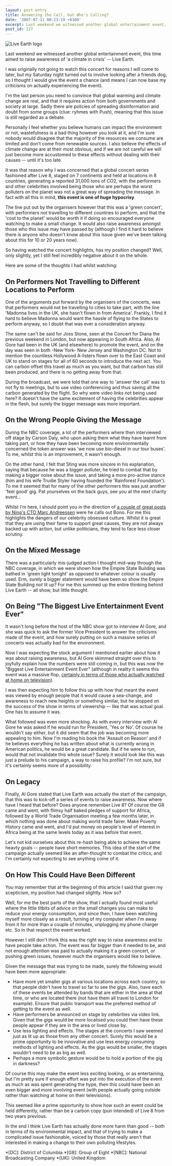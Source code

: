 ```yaml
---
layout: post-entry
title: Answering the Call, but Who's Calling?
date: '2007-07-11 00:23:19 +0100'
excerpt: Last weekend we witnessed another global entertainment event, this time aimed to raise awareness of 'a climate in crisis' -- Live Earth.
post_id: 127
---
```

![Live Earth logo](/assets/images/2007/07/live_earth.jpg)

Last weekend we witnessed another global entertainment event, this time aimed to raise awareness of 'a climate in crisis' -- Live Earth.

I was originally not going to watch this concert for reasons I will come to later, but my Saturday night turned out to involve looking after a friends dog, so I thought I would give the event a chance (and means I can now base my criticisms on actually experiencing the event).

I'm the last person you need to convince that global warming and climate change are real, and that it requires action from both governments and society at large. Sadly there are policies of spreading disinformation and doubt from some groups (clue: ryhmes with Push), meaning that this issue is still regarded as a debate.

Personally I feel whether you believe humans can impact the environment or not, wastefulness is a bad thing however you look at it, and I'm sure nobody would disagree that the majority of the resources we consume are limited and don't come from renewable sources. I also believe the effects of climate change are at their most obvious, and if we are not careful we will just become more accustomed to these effects without dealing with their causes -- until it's too late.

It was that reason why I was concerned that a global concert series fashioned after Live 8, staged on 7 continents and held at locations in 8 countries, generating a reported 31,000 tons of CO2, with the performers and other celebrities involved being those who are perhaps the worst polluters on the planet was not a great way of spreading the message. In fact with all this in mind, **this event is one of huge hypocrisy**.

The line put out by the organisers however that this was a 'green concert', with performers not travelling to different countries to perform, and that the 'cost to the planet' would be worth it if doing so encouraged everyone watching to make a small change. It would also raise awareness amongst those who this issue may have passed by (although I find it hard to believe there is anyone who doesn't know about this issue given we've been talking about this for 10 or 20 years now).

So having watched the concert highlights, has my position changed? Well, only slightly, yet I still feel incredibly negative about it on the whole.

Here are some of the thoughts I had whilst watching:

## On Performers Not Travelling to Different Locations to Perform
One of the arguments put forward by the organisers of the concerts, was that performers would not be travelling to cities to take part, with the line 'Madonna lives in the UK, she hasn't flown in from America'. Frankly, I find it hard to believe Madonna would want the hassle of flying to the States to perform anyway, so I doubt that was ever a consideration anyway.

The same can't be said for Joss Stone, seen at the Concert for Diana the previous weekend in London, but now appearing in South Africa. Also, Al Gore had been in the UK (and elsewhere) to promote the event, and on the day was seen in both -New York- New Jersey and Washington DC. Not to mention the countless Hollywood A-listers flown over to the East Coast and UK to stand on stages for all of 60 seconds to introduce the next act.  You can carbon offset this travel as much as you want, but that carbon has still been produced, and there is no getting away from that.

During the broadcast, we were told that one way to 'answer the call' was to not fly to meetings, but to use video conferencing and thus saving all the carbon generated by the flight. So why were video links not being used here?  It doesn't have the same excitement of having the celebrities appear in the flesh, but surely the bigger message was more important.

## On the Wrong People Giving the Message
During the NBC coverage, a lot of the performers where then interviewed off stage by Carson Daly, who upon asking them what they have learnt from taking part, or how they have been becoming more environmentally concerned the token answer was 'we now use bio-diesel in our tour buses'. To me, whilst this is an improvement, it wasn't enough.

On the other hand, I felt that Sting was more sincere in his explanation, saying that because he was a bigger polluter, he tried to combat that by making a bigger noise about the issue, and taking a more pro-active stance (him and his wife Trudie Styler having founded the 'Rainforest Foundation'). To me it seemed that for many of the other  performers this was just another 'feel good' gig.  Pat yourselves on the back guys, see you at the next charity event...

Whilst I'm here, I should point you in the direction of [a couple of great posts by Ning's CTO Marc Andreessen][1] were he calls out Bono. For me this highlights the dangers of our celebrity obsessed culture. Whilst it is great that they are using their fame to support great causes, they are not always backed up with action, but unlike politicians, they tend to face less closer scrutiny.

## On the Mixed Message
There was a particularly mis-judged action I thought mid-way through the NBC coverage, in which we were shown how the Empire State Building was bathed in 'green light tonight' as opposed to whatever colour is usually used. Erm, surely a bigger statement would have been so show the Empire State Building *not* lit up? For me this summed up the entire thinking behind Live Earth -- all show, but little thought.

## On Being "The Biggest Live Entertainment Event Ever"
It wasn't long before the host of the NBC show got to interview Al Gore, and she was quick to ask the former Vice President to answer the criticisms made of the event, and how surely putting on such a massive series of concerts was actually bad for the environment.

Now I was expecting the stock argument I mentioned earlier about how it was about raising awareness, but Al Gore skimmed straight over this to joyfully explain how the numbers were still coming in, but this was now the "Biggest Live Entertainment Event Ever" (although in reality it seems this event was a massive flop, [certainly in terms of those who actually watched at home on television][2]).

I was then expecting him to follow this up with how that meant the event was viewed by enough people that it would cause a sea-change, and awareness to reach new heights or something similar, but he stopped on the success of the show in terms of viewership -- like that was actual goal. One has to assume it was.

What followed was even more shocking. As with every interview with Al Gore he was asked if he would run for President, 'Yes or No'. Of course he wouldn't say either, but it did seem that the job was becoming more appealing to him. Now I'm reading his book the 'Assault on Reason' and if he believes everything he has written about what is currently wrong in American politics, he would be a great candidate. But if he were to run, would that not invalidate this whole issue? Surely it would look like this was just a prelude to his campaign, a way to raise his profile? I'm not sure, but it's certainly seems more of a possibility.

## On Legacy
Finally, Al Gore stated that Live Earth was actually the start of the campaign, that this was to kick-off a series of events to raise awareness. Now where have I heard that before? Does anyone remember Live 8? Of course the G8 came and went, with flimsy half baked pledges of support for Africa, followed by a World Trade Organisation meeting a few months later, in which nothing was done about making world trade fairer. Make Poverty History came and went, and I'd put money on people's level of interest in Africa being at the same levels today as it was before that event.

Let's not kid ourselves about this re-hash being able to achieve the same heavty goals -- people have short memories. This idea of the start of the campaign actually seemed like an after-thought to combat the critics, and I'm certainly not expecting to see anything come of it.

## On How This Could Have Been Different
You may remember that at the beginning of this article I said that given my scepticism, my position had changed slightly. How so?

Well, for me the best parts of the show, that I actually found most useful where the little titbits of advice on the small changes you can make to reduce your energy consumption, and since then, I have been watching myself more closely as a result, turning of my computer when I'm away from it for more than a couple of minutes, unplugging my phone charger etc. So in that respect the event worked.

However I still don't think this was the right way to raise awareness and to have people take action. The event was far bigger than it needed to be, and not enough attention was paid to actually making it a green concert, or pushing green issues, however much the organisers would like to believe.

Given the message that was trying to be made, surely the following would have been more appropriate:

* Have more yet smaller gigs at various locations across each country, so that people didn't have to travel so far to see the gigs. Also, have each of these events be attended by bands that are either in the area at that time, or who are located there (not have them all travel to London for example). Ensure that public transport was the preferred method of getting to the event as well.
* Have performers be announced on stage by celebrities via video link. Given that the gigs would be more localised you could then have these people appear if they are in the area or lived close by.
* Use less lighting and effects. The stages at the concerts I saw seemed just as lit up as those from any other concert. Surely this would be a prime opportunity to be innovative and use less energy consuming methods of lighting and effects. As the gigs would be smaller, the stages wouldn't need to be as big as well.
* Perhaps a more symbolic gesture would be to hold a portion of the gig in darkness?

Of course this may make the event less exciting looking, or as entertaining, but I'm pretty sure if enough effort was put into the execution of the event as much as was spent generating the hype, then this could have been an even bigger and more involving event (with people actually going outside rather than watching at home on their televisions).

This seemed like a prime opportunity to show how such an event could be held differently, rather than be a carbon copy (pun intended) of Live 8 from two years previous.

In the end I think Live Earth has actually done more harm than good -- both in terms of its environmental impact, and that of trying to make a complicated issue fashionable, voiced by those that really aren't that interested in making a change to their own polluting lifestyles.

[1]: http://blog.pmarca.com/bono/
[2]: http://news.bbc.co.uk/1/hi/entertainment/6286922.stm

*[DC]: District of Columbia
*[G8]: Group of Eight
*[NBC]: National Broadcasting Company
*[UK]: United Kingdom